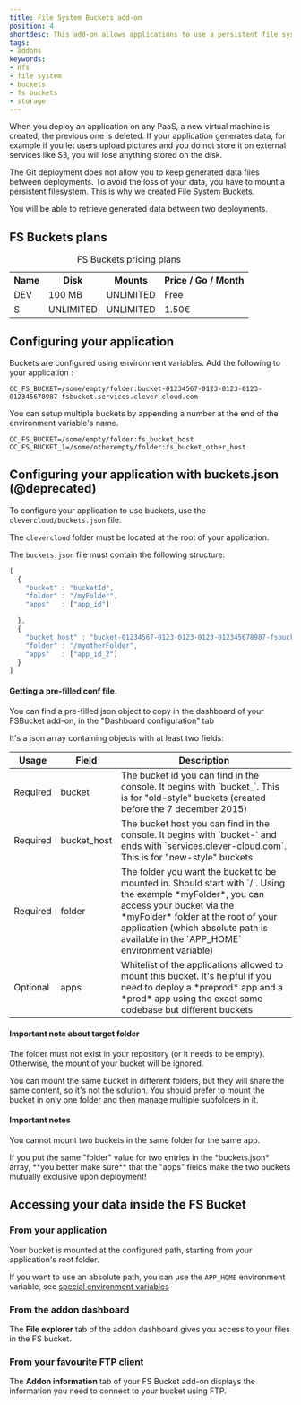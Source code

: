```yaml
---
title: File System Buckets add-on
position: 4
shortdesc: This add-on allows applications to use a persistent file system, as git-based apps don't have one.
tags:
- addons
keywords:
- nfs
- file system
- buckets
- fs buckets
- storage
---
```


When you deploy an application on any PaaS, a new virtual machine is created, the previous one is deleted.
If your application generates data, for example if you let users upload pictures and you do not store it on external
services like S3, you will lose anything stored on the disk.

The Git deployment does not allow you to keep generated data files between deployments. To avoid the loss of your data,
you have to mount a persistent filesystem. This is why we created File System Buckets.

You will be able to retrieve generated data between two deployments.

## FS Buckets plans

<table class="table table-bordered table-striped dataTable"><caption>FS Buckets pricing plans</caption>
<tr>
<th>Name</th>
<th>Disk</th>
<th>Mounts</th>
<th>Price / Go / Month</th>
</tr>
<tr>
<td class="cc-col__price "><span class="label cc-label__price label-info">DEV</span></td>
<td>100 MB</td>
<td>UNLIMITED</td>
<td>Free</td>
</tr>
<tr>
<td class="cc-col__price "><span class="label cc-label__price label-info">S</span></td>
<td>UNLIMITED</td>
<td>UNLIMITED</td>
<td>1.50€</td>
</tr>
</table>

## Configuring your application

Buckets are configured using environment variables. Add the following to your application :

```
CC_FS_BUCKET=/some/empty/folder:bucket-01234567-0123-0123-0123-012345678987-fsbucket.services.clever-cloud.com
```

You can setup multiple buckets by appending a number at the end of the environment variable's name.
```
CC_FS_BUCKET=/some/empty/folder:fs_bucket_host
CC_FS_BUCKET_1=/some/otherempty/folder:fs_bucket_other_host
```

## Configuring your application with buckets.json (@deprecated)

To configure your application to use buckets, use the
`clevercloud/buckets.json` file.

The `clevercloud` folder must be located at the root of your application.

The `buckets.json` file must contain the following structure:

```javascript
[
  {
    "bucket" : "bucketId",
    "folder" : "/myFolder",
    "apps"   : ["app_id"]

  },
  {
    "bucket_host" : "bucket-01234567-0123-0123-0123-012345678987-fsbucket.services.clever-cloud.com",
    "folder" : "/myotherFolder",
    "apps"   : ["app_id_2"]
  }
]
```

<div class="panel panel-info">
  <div class="panel-heading">
    <h4 class="panel-title">Getting a pre-filled conf file.</h4>
  </div>
  <div class="panel-body">
    You can find a pre-filled json object to copy in the dashboard of your FSBucket add-on, in the "Dashboard configuration" tab
  </div>
</div>

It's a json array containing objects with at least two fields:

<table id="nodedeps" class="table table-bordered table-striped">
<thead>
<tr>
<th>Usage</th>
<th>Field</th>
<th>Description</th>
</tr>
</thead>
<tbody>
<tr>
<td><span class="label label-danger">Required</span></td>
<td>bucket</td>
<td>The bucket id you can find in the console. It begins with `bucket_`. This is for
"old-style" buckets (created before the 7 december 2015)</td>
</tr>
<tr>
<td><span class="label label-danger">Required</span></td>
<td>bucket_host</td>
<td>The bucket host you can find in the console. It begins with `bucket-` and ends with
`services.clever-cloud.com`. This is for "new-style" buckets.</td>
</tr>
<tr>
<td><span class="label label-danger">Required</span></td>
<td>folder</td>
<td>The folder you want the bucket to be mounted in. Should start with `/`. Using the example
*myFolder*, you can access your bucket via the *myFolder* folder at
the root of your application (which absolute path is available in the `APP_HOME` environment variable)</td>
</tr>
<tr>
<td class="cc-depusage"><span class="label label-default">Optional</span></td>
<td>apps</td>
<td>Whitelist of the applications allowed to mount this bucket. It's helpful if you need
to deploy a *preprod* app and a *prod* app using the exact same codebase but different
buckets</td>
</tr>
</tbody>
</table>

<div class="panel panel-warning">
  <div class="panel-heading">
    <h4 class="panel-title">Important note about target folder</h4>
  </div>
  <div class="panel-body">
    <p>
    The folder must not exist in your repository (or it needs to be empty). Otherwise, the mount of your bucket will be ignored.
    </p>
    <p>
    You can mount the same bucket in different folders, but they will share the same
    content, so it's not the solution. You should prefer to mount the bucket in only one
    folder and then manage multiple subfolders in it.
    </p>
  </div>
</div>

<div class="panel panel-warning">
  <div class="panel-heading">
    <h4 class="panel-title">Important notes</h4>
  </div>
  <div class="panel-body">
    <p>
    You cannot mount two buckets in the same folder for the same app.
    </p>
    <p>
    If you put the same "folder" value for two entries in the *buckets.json* array, **you better
    make sure** that the "apps" fields make the two buckets mutually exclusive upon deployment!
    </p>
  </div>
</div>

## Accessing your data inside the FS Bucket

### From your application

Your bucket is mounted at the configured path, starting from your application's
root folder.

If you want to use an absolute path, you can use the `APP_HOME` environment
variable, see [special environment variables](https://www.clever-cloud.com/doc/admin-console/environment-variables/#special-environment-variables)

### From the addon dashboard

The **File explorer** tab of the addon dashboard gives you access to your files
in the FS bucket.

### From your favourite FTP client

The **Addon information** tab of your FS Bucket add-on displays the information
you need to connect to your bucket using FTP.
